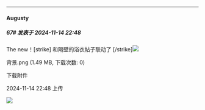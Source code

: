 ﻿
*****

####  Augusty  
##### 67#       发表于 2024-11-14 22:48

The new！[strike] 和隔壁的浴衣帖子联动了 [/strike]<img src="https://static.saraba1st.com/image/smiley/face2017/045.png" referrerpolicy="no-referrer">

背景.png
(1.49 MB, 下载次数: 0)

下载附件

2024-11-14 22:48 上传

<img src="https://img.saraba1st.com/forum/202411/14/224819pq9utlkwk48krdpu.png" referrerpolicy="no-referrer">

